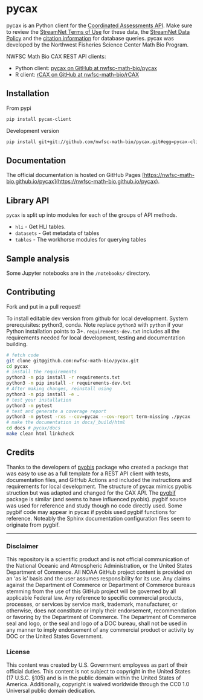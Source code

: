 # pycax

<!--
[![pypi](https://img.shields.io/pypi/v/pyobis-client.svg)](https://pypi.python.org/pypi-client/pyobis-client)
[![Conda Version](https://img.shields.io/conda/vn/conda-forge/pycax-client.svg)](https://anaconda.org/conda-forge/pycax-client)
[![docs](https://github.com/nwfsc-math-bio/pycax/actions/workflows/deploy-docs.yml/badge.svg)](https://nwfsc-math-bio.github.ic/pycax)
[![tests](https://github.com/iobis/nwfsc-math-bio/actions/workflows/tests.yml/badge.svg)](https://github.com/nwfsc-math-bio/pycax/actions/workflows/tests.yml)
-->

pycax is an Python client for the [Coordinated Assessments API](https://www.streamnet.org/resources/exchange-tools/rest-api-documentation/). Make sure to review the [StreamNet Terms of Use](https://nwfsc-math-bio.github.io/rCAX/articles/terms.html) for these data, the [StreamNet Data Policy](https://www.streamnet.org/resources/exchange-tools/data-agreements/) and the [citation information](https://www.streamnet.org/resources/citing-sn/) for database queries. pycax was developed by the Northwest Fisheries Science Center Math Bio Program.

NWFSC Math Bio CAX REST API clients:

* Python client: [pycax on GitHub at nwfsc-math-bio/pycax](https://github.com/nwfsc-math-bio/pycax)
* R client: [rCAX on GitHub at nwfsc-math-bio/rCAX](https://github.com/nwfsc-math-bio/rCAX)

## Installation

From pypi

```bash
pip install pycax-client
```

Development version

```bash
pip install git+git://github.com/nwfsc-math-bio/pycax.git#egg=pycax-client
```


## Documentation

The official documentation is hosted on GitHub Pages [https://nwfsc-math-bio.github.io/pycax](https://nwfsc-math-bio.github.io/pycax).

## Library API

`pycax` is split up into modules for each of the groups of API methods.

+ `hli` - Get HLI tables.
+ `datasets` - Get metadata of tables
+ `tables` - The workhorse modules for querying tables

## Sample analysis

Some Jupyter notebooks are in the `/notebooks/` directory.

## Contributing

Fork and put in a pull request!

To install editable dev version from github for local development. System prerequisites: python3, conda. Note replace `python3` with `python` if your Python installation points to 3+. `requirements-dev.txt` includes all the requirements needed for local development, testing and documentation building.

```bash
# fetch code
git clone git@github.com:nwfsc-math-bio/pycax.git
cd pycax
# install the requirements
python3 -m pip install -r requirements.txt
python3 -m pip install -r requirements-dev.txt
# After making changes, reinstall using
python3 -m pip install -e .
# test your installation
python3 -m pytest
# test and generate a coverage report
python3 -m pytest -rxs --cov=pycax --cov-report term-missing ./pycax
# make the documentation in docs/_build/html
cd docs # pycax/docs
make clean html linkcheck
```

## Credits

Thanks to the developers of [pyobis](https://github.com/iobis/pyobis) package who created a package that was easy to use as a full template for a REST API client with tests, documentation files, and GitHub Actions and included the instructions and requirements for local development. The structure of pycax mimics pyobis struction but was adapted and changed for the CAX API. The [pygbif](https://github.com/gbif/pygbif) package is similar (and seems to have influenced pyobis). pygbif source was used for reference and study though no code directly used. Some pygbif code may appear in pycax if pyobis used pygbif functions for reference. Noteably the Sphinx documentation configuration files seem to originate from pygbif.

<hr>

### Disclaimer

This repository is a scientific product and is not official communication of the National Oceanic and Atmospheric Administration, or the United States Department of Commerce. All NOAA GitHub project content is provided on an ‘as is’ basis and the user assumes responsibility for its use. Any claims against the Department of Commerce or Department of Commerce bureaus stemming from the use of this GitHub project will be governed by all applicable Federal law. Any reference to specific commercial products, processes, or services by service mark, trademark, manufacturer, or otherwise, does not constitute or imply their endorsement, recommendation or favoring by the Department of Commerce. The Department of Commerce seal and logo, or the seal and logo of a DOC bureau, shall not be used in any manner to imply endorsement of any commercial product or activity by DOC or the United States Government.

### License

This content was created by U.S. Government employees as part of their official duties. This content is not subject to copyright in the United States (17 U.S.C. §105) and is in the public domain within the United States of America. Additionally, copyright is waived worldwide through the CC0 1.0 Universal public domain dedication.


